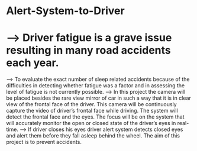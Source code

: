# Alert-System-to-Driver
# --> Driver fatigue is a grave issue resulting in many road accidents each year. 
--> To evaluate the exact number of sleep related accidents because of the difficulties in detecting whether fatigue was a factor and in assessing the level of fatigue is not currently possible. 
--> In this project the camera will be placed besides the rare view mirror of car in such a way that it is in clear view of the frontal face of the driver. This camera will be continuously capture the video of driver’s frontal face while driving. The system will detect the frontal face and the eyes. The focus will be on the system that will accurately monitor the open or closed state of the driver’s eyes in real-time. 
--> If driver closes his eyes  driver alert system detects closed eyes and alert them before they fall asleep behind the wheel. The aim of this project is to prevent accidents.
